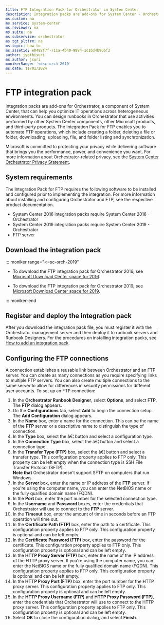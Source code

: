 ```yaml
---
title: FTP Integration Pack for Orchestrator in System Center
description: Integration packs are add-ons for System Center - Orchestrator. You can design runbooks in Orchestrator.
ms.custom: na
ms.service: system-center
ms.reviewer: na
ms.suite: na
ms.subservice: orchestrator
ms.tgt_pltfrm: na
ms.topic: how-to
ms.assetid: e0482f7f-711a-4b40-9884-1d1bd4b96bf2
author: jyothisuri
ms.author: jsuri
monikerRange: '<=sc-orch-2019'
ms.date: 11/01/2024
---
```


# FTP integration pack

Integration packs are add-ons for Orchestrator, a component of System Center, that can help you optimize IT operations across heterogeneous environments. You can design runbooks in Orchestrator that use activities performed by other System Center components, other Microsoft products, and third-party products. The Integration Pack for FTP enables you to automate FTP operations, which include creating a folder, deleting a file or folder, downloading, uploading, file, and folder listing and synchronization.

Microsoft is committed to protecting your privacy while delivering software that brings you the performance, power, and convenience you want. For more information about Orchestrator-related privacy, see the [System Center Orchestrator Privacy Statement](https://www.microsoft.com/privacystatement/EnterpriseDev/default.aspx).

## System requirements

The Integration Pack for FTP requires the following software to be installed and configured prior to implementing the integration. For more information about installing and configuring Orchestrator and FTP, see the respective product documentation.
- System Center 2016 integration packs require System Center 2016 - Orchestrator
- System Center 2019 integration packs require System Center 2019 - Orchestrator
- FTP server

## Download the integration pack

::: moniker range="<=sc-orch-2019"

- To download the FTP integration pack for Orchestrator 2016, see [Microsoft Download Center space for 2016](https://www.microsoft.com/download/details.aspx?id=54098).

- To download the FTP integration pack for Orchestrator 2019, see [Microsoft Download Center space for 2019](https://www.microsoft.com/download/details.aspx?id=58111&WT.mc_id=rss_alldownloads_all).

::: moniker-end

## Register and deploy the integration pack

After you download the integration pack file, you must register it with the Orchestrator management server and then deploy it to runbook servers and Runbook Designers. For the procedures on installing integration packs, see [How to add an integration pack](how-to-add-an-integration-pack.md).

## Configuring the FTP connections

A connection establishes a reusable link between Orchestrator and an FTP server. You can create as many connections as you require specifying links to multiple FTP servers. You can also create multiple connections to the same server to allow for differences in security permissions for different user accounts.
To set up an FTP connection:

1. In the **Orchestrator Runbook Designer**, select **Options**, and select **FTP**. The **FTP** dialog appears.
2. On the **Configurations** tab, select **Add** to begin the connection setup. The **Add Configuration** dialog appears.
3. In the **Name** box, enter a name for the connection. This can be the name of the **FTP** server or a descriptive name to distinguish the type of connection.
4. In the **Type** box, select the â€¦ button and select a configuration type.
5. In the **Connection Type** box, select the â€¦ button and select a connection type.
6. In the **Transfer Type (FTP)** box, select the â€¦ button and select a transfer type. This configuration property applies to FTP only. This property can be left empty when the connection type is SSH File Transfer Protocol (SFTP).<br>**Note that**   Orchestrator doesn't support SFTP on computers that run Windows.
7. In the **Server** box, enter the name or IP address of the **FTP** server. If you're using the computer name, you can enter the NetBIOS name or the fully qualified domain name (FQDN).
8. In the **Port** box, enter the port number for the selected connection type.
9. In the **Username** and **Password** boxes, enter the credentials that Orchestrator will use to connect to the **FTP** server.
10. In the **Timeout** box, enter the amount of time in seconds before an FTP operation will time out.
11. In the **Certificate Path (FTP)** box, enter the path to a certificate. This configuration property applies to FTP only. This configuration property is optional and can be left empty.
12. In the **Certificate Password (FTP)** box, enter the password for the certificate. This configuration property applies to FTP only. This configuration property is optional and can be left empty.
13. In the **HTTP Proxy Server (FTP)** box, enter the name of the IP address of the HTTP proxy server. If you're using the computer name, you can enter the NetBIOS name or the fully qualified domain name (FQDN). This configuration property applies to FTP only. This configuration property is optional and can be left empty.
14. In the **HTTP Proxy Port (FTP)** box, enter the port number for the HTTP proxy server. This configuration property applies to FTP only. This configuration property is optional and can be left empty.
15. In the **HTTP Proxy Username (FTP)** and **HTTP Proxy Password (FTP)**, enter the credentials that Orchestrator will use to connect to the HTTP proxy server. This configuration property applies to FTP only. This configuration property is optional and can be left empty.
16. Select **OK** to close the configuration dialog, and select **Finish**.
